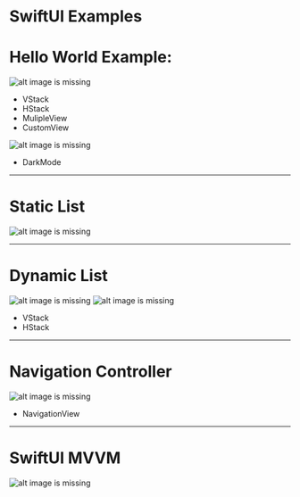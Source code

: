 # SwiftUI Examples

# Hello World Example:
![alt image is missing](https://res.cloudinary.com/atifcloud/image/upload/c_scale,h_700/v1566209529/4_suurdn.png)
- VStack
- HStack
- MulipleView
- CustomView

![alt image is missing](https://res.cloudinary.com/atifcloud/image/upload/c_scale,h_700/v1566211750/5_xxelkm.png)
- DarkMode

------------------------------------------------------------------------------------
# Static List
![alt image is missing](https://res.cloudinary.com/atifcloud/image/upload/c_scale,h_700/v1566388868/2_kmz14m.png)

------------------------------------------------------------------------------------
# Dynamic List
![alt image is missing](https://res.cloudinary.com/atifcloud/image/upload/c_scale,h_700/v1566388869/3_syvkbd.png)
![alt image is missing](https://res.cloudinary.com/atifcloud/image/upload/c_scale,h_700/v1566388868/4_ixx1jw.png)

- VStack
- HStack

------------------------------------------------------------------------------------
# Navigation Controller
![alt image is missing](https://res.cloudinary.com/atifcloud/image/upload/c_scale,h_700/v1566388867/1_yizfuq.png)
- NavigationView


------------------------------------------------------------------------------------
# SwiftUI MVVM
![alt image is missing](https://res.cloudinary.com/atifcloud/image/upload/c_scale,h_700/v1566809316/5_y8kybd.png)
